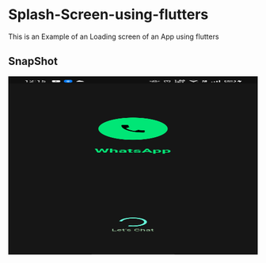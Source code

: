 # Splash-Screen-using-flutters
This is an Example of an Loading screen of an App using flutters

## SnapShot

<img src = https://github.com/Aaris-Kazi/Splash-Screen-using-flutters/blob/master/splashscreen.jpg width= 720 height = 360>
